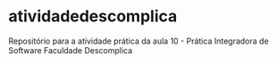 # atividadedescomplica
Repositório para a atividade prática da aula 10 - Prática Integradora de Software Faculdade Descomplica
